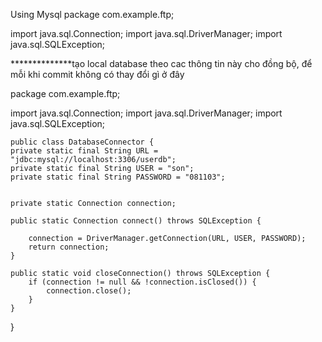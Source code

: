 Using Mysql
package com.example.ftp;

import java.sql.Connection;
import java.sql.DriverManager;
import java.sql.SQLException;

**************tạo local database theo cac thông tin này cho đồng bộ, để mỗi khi commit không có thay đổi gì ở đây

package com.example.ftp;

import java.sql.Connection;
import java.sql.DriverManager;
import java.sql.SQLException;




    public class DatabaseConnector {
    private static final String URL = "jdbc:mysql://localhost:3306/userdb";
    private static final String USER = "son";
    private static final String PASSWORD = "081103";

   
    private static Connection connection;

    public static Connection connect() throws SQLException {
       
        connection = DriverManager.getConnection(URL, USER, PASSWORD);
        return connection;
    }

    public static void closeConnection() throws SQLException {
        if (connection != null && !connection.isClosed()) {
            connection.close();
        }
    }
}
